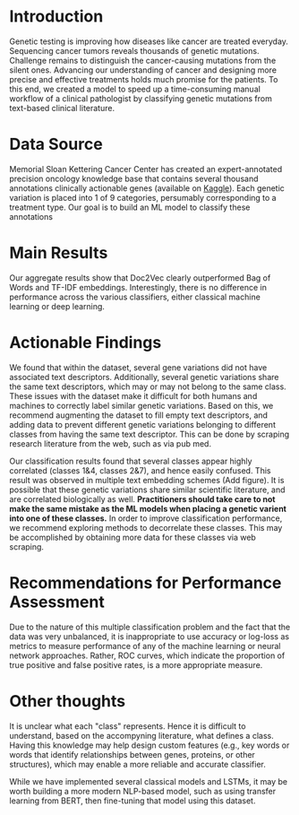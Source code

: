 # Introduction
 Genetic testing is improving how diseases like cancer are treated everyday. Sequencing cancer tumors reveals thousands of genetic mutations. Challenge remains to distinguish the cancer-causing mutations from the silent ones. Advancing our understanding of cancer and designing more precise and effective treatments holds much promise for the patients. To this end, we created a model to speed up a time-consuming manual workflow of a clinical pathologist by classifying genetic mutations from text-based clinical literature.

# Data Source
Memorial Sloan Kettering Cancer Center has created an expert-annotated precision oncology knowledge base that contains several thousand annotations clinically actionable genes (available on [Kaggle](https://www.kaggle.com/c/msk-redefining-cancer-treatment/data?select=training_variants.zip)). Each genetic variation is placed into 1 of 9 categories, persumably corresponding to a treatment type. Our goal is to build an ML model to classify these annotations 

# Main Results
Our aggregate results show that Doc2Vec clearly outperformed Bag of Words and TF-IDF embeddings. Interestingly, there is no difference in performance across the various classifiers, either classical machine learning or deep learning.

# Actionable Findings
We found that within the dataset, several gene variations did not have associated text descriptors. Additionally, several genetic variations share the same text descriptors, which may or may not belong to the same class. These issues with the dataset make it difficult for both humans and machines to correctly label similar genetic variations. Based on this, we recommend augmenting the dataset to fill empty text descriptors, and adding data to prevent different genetic variations belonging to different classes from having the same text descriptor. This can be done by scraping research literature from the web, such as via pub med.

Our classification results found that several classes appear highly correlated (classes 1&4, classes 2&7), and hence easily confused. This result was observed in multiple text embedding schemes (Add figure). It is possible that these genetic variations share similar scientific literature, and are correlated biologically as well. **Practitioners should take care to not make the same mistake as the ML models when placing a genetic varient into one of these classes.** In order to improve classification performance, we recommend exploring methods to decorrelate these classes. This may be accomplished by obtaining more data for these classes via web scraping.

# Recommendations for Performance Assessment
Due to the nature of this multiple classification problem and the fact that the data was very unbalanced, it is inappropriate to use accuracy or log-loss as metrics to measure performance of any of the machine learning or neural network approaches. Rather, ROC curves, which indicate the proportion of true positive and false positive rates, is a more appropriate measure.

# Other thoughts
It is unclear what each "class" represents. Hence it is difficult to understand, based on the accompyning literature, what defines a class. Having this knowledge may help design custom features (e.g., key words or words that identify relationships between genes, proteins, or other structures), which may enable a more reliable and accurate classifier.

While we have implemented several classical models and LSTMs, it may be worth building a more modern NLP-based model, such as using transfer learning from BERT, then fine-tuning that model using this dataset.

